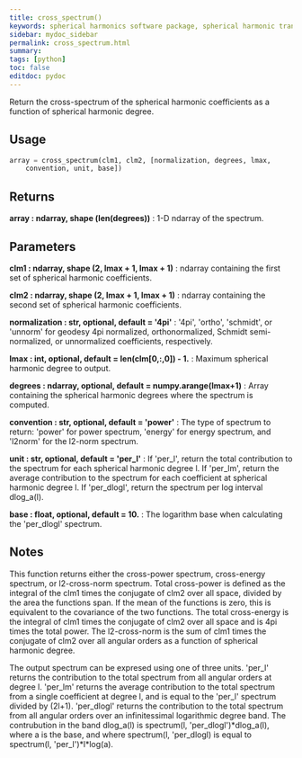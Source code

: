 ```yaml
---
title: cross_spectrum()
keywords: spherical harmonics software package, spherical harmonic transform, legendre functions, multitaper spectral analysis, fortran, Python, gravity, magnetic field
sidebar: mydoc_sidebar
permalink: cross_spectrum.html
summary:
tags: [python]
toc: false
editdoc: pydoc
---
```


Return the cross-spectrum of the spherical harmonic coefficients as a
function of spherical harmonic degree.

## Usage

```python
array = cross_spectrum(clm1, clm2, [normalization, degrees, lmax,
    convention, unit, base])
```

## Returns

**array : ndarray, shape (len(degrees))**
:   1-D ndarray of the spectrum.

## Parameters

**clm1 : ndarray, shape (2, lmax + 1, lmax + 1)**
:   ndarray containing the first set of spherical harmonic coefficients.

**clm2 : ndarray, shape (2, lmax + 1, lmax + 1)**
:   ndarray containing the second set of spherical harmonic coefficients.

**normalization : str, optional, default = '4pi'**
:   '4pi', 'ortho', 'schmidt', or 'unnorm' for geodesy 4pi normalized,
        orthonormalized, Schmidt semi-normalized, or unnormalized coefficients,
        respectively.

**lmax : int, optional, default = len(clm[0,:,0]) - 1.**
:   Maximum spherical harmonic degree to output.

**degrees : ndarray, optional, default = numpy.arange(lmax+1)**
:   Array containing the spherical harmonic degrees where the spectrum
        is computed.

**convention : str, optional, default = 'power'**
:   The type of spectrum to return: 'power' for power spectrum, 'energy'
        for energy spectrum, and 'l2norm' for the l2-norm spectrum.

**unit : str, optional, default = 'per_l'**
:   If 'per_l', return the total contribution to the spectrum for each
        spherical harmonic degree l. If 'per_lm', return the average
        contribution to the spectrum for each coefficient at spherical
        harmonic degree l. If 'per_dlogl', return the spectrum per log
        interval dlog_a(l).

**base : float, optional, default = 10.**
:   The logarithm base when calculating the 'per_dlogl' spectrum.

## Notes

This function returns either the cross-power spectrum, cross-energy
spectrum, or l2-cross-norm spectrum. Total cross-power is defined as the
integral of the clm1 times the conjugate of clm2 over all space, divided
by the area the functions span. If the mean of the functions is zero,
this is equivalent to the covariance of the two functions. The total
cross-energy is the integral of clm1 times the conjugate of clm2 over all
space and is 4pi times the total power. The l2-cross-norm is the
sum of clm1 times the conjugate of clm2 over all angular orders as a
function of spherical harmonic degree.

The output spectrum can be expresed using one of three units. 'per_l'
returns the contribution to the total spectrum from all angular orders
at degree l. 'per_lm' returns the average contribution to the total
spectrum from a single coefficient at degree l, and is equal to the
'per_l' spectrum divided by (2l+1). 'per_dlogl' returns the contribution to
the total spectrum from all angular orders over an infinitessimal
logarithmic degree band. The contrubution in the band dlog_a(l) is
spectrum(l, 'per_dlogl')\*dlog_a(l), where a is the base, and where
spectrum(l, 'per_dlogl) is equal to spectrum(l, 'per_l')\*l\*log(a).
    